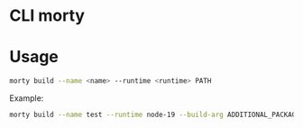 # CLI morty

# Usage 
```bash
morty build --name <name> --runtime <runtime> PATH
```

Example:
```bash
morty build --name test --runtime node-19 --build-arg ADDITIONAL_PACKAGE="iputils curl" --build-arg TARGETPLATFORM="linux/amd64" ./function
```